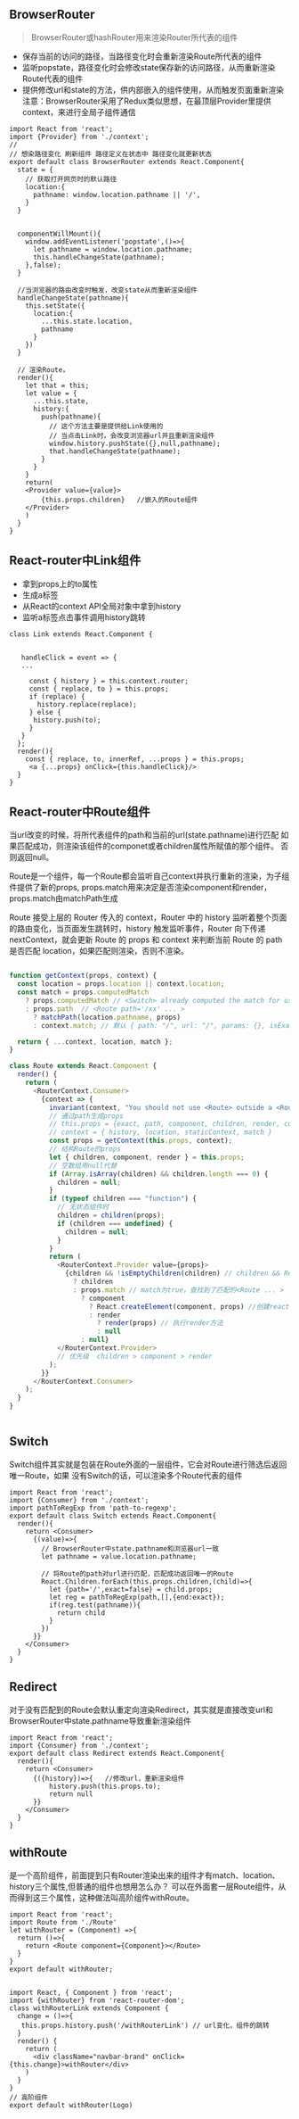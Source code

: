 ## BrowserRouter
>BrowserRouter或hashRouter用来渲染Router所代表的组件

- 保存当前的访问的路径，当路径变化时会重新渲染Route所代表的组件
- 监听popstate，路径变化时会修改state保存新的访问路径，从而重新渲染Route代表的组件
- 提供修改url和state的方法，供内部嵌入的组件使用，从而触发页面重新渲染
注意：BrowserRouter采用了Redux类似思想，在最顶层Provider里提供context，来进行全局子组件通信


```tsx
import React from 'react';
import {Provider} from './context';
// 
// 想染路径变化 刷新组件 路径定义在状态中 路径变化就更新状态
export default class BrowserRouter extends React.Component{
  state = {
    // 获取打开网页时的默认路径
    location:{
      pathname: window.location.pathname || '/',
    }
  }
  
  
  componentWillMount(){
    window.addEventListener('popstate',()=>{
      let pathname = window.location.pathname;
      this.handleChangeState(pathname);
    },false);
  }
  
  //当浏览器的路由改变时触发，改变state从而重新渲染组件
  handleChangeState(pathname){
    this.setState({
      location:{
        ...this.state.location,
        pathname
      }
    })
  }
  
  // 渲染Route，
  render(){ 
    let that = this;
    let value = {
      ...this.state,
      history:{
        push(pathname){
          // 这个方法主要是提供给Link使用的
          // 当点击Link时，会改变浏览器url并且重新渲染组件
          window.history.pushState({},null,pathname);
          that.handleChangeState(pathname);
        }
      }
    }
    return( 
    <Provider value={value}>
        {this.props.children}   //嵌入的Route组件
    </Provider>
    )
  }
}

```


## React-router中Link组件

- 拿到props上的to属性
- 生成a标签
- 从React的context API全局对象中拿到history
- 监听a标签点击事件调用history跳转

```tsx
class Link extends React.Component {

    
   handleClick = event => {
   ...

     const { history } = this.context.router;
     const { replace, to } = this.props;
     if (replace) {
       history.replace(replace);
     } else {
      history.push(to);
     }
   }
  };
  render(){
    const { replace, to, innerRef, ...props } = this.props;
     <a {...props} onClick={this.handleClick}/>
  }
}

```

## React-router中Route组件



当url改变的时候，将所代表组件的path和当前的url(state.pathname)进行匹配
如果匹配成功，则渲染该组件的componet或者children属性所赋值的那个组件。
否则返回null。

Route是一个组件，每一个Route都会监听自己context并执行重新的渲染，为子组件提供了新的props,  props.match用来决定是否渲染component和render，props.match由matchPath生成

Route 接受上层的 Router 传入的 context，Router 中的 history 监听着整个页面的路由变化，当页面发生跳转时，history 触发监听事件，Router 向下传递 nextContext，就会更新 Route 的 props 和 context 来判断当前 Route 的 path 是否匹配 location，如果匹配则渲染，否则不渲染。





```js

function getContext(props, context) {
  const location = props.location || context.location;
  const match = props.computedMatch
    ? props.computedMatch // <Switch> already computed the match for us
    : props.path  // <Route path='/xx' ... >
      ? matchPath(location.pathname, props)
      : context.match; // 默认 { path: "/", url: "/", params: {}, isExact: pathname === "/" }

  return { ...context, location, match };
}

class Route extends React.Component {
  render() {
    return (
      <RouterContext.Consumer>
        {context => {
          invariant(context, "You should not use <Route> outside a <Router>");
          // 通过path生成props
          // this.props = {exact, path, component, children, render, computedMatch, ...others }
          // context = { history, location, staticContext, match }
          const props = getContext(this.props, context);
          // 结构Route的props
          let { children, component, render } = this.props;
          // 空数组用null代替
          if (Array.isArray(children) && children.length === 0) {
            children = null;
          }
          if (typeof children === "function") {
            // 无状态组件时
            children = children(props);
            if (children === undefined) {
              children = null;
            }
          }
          return (
            <RouterContext.Provider value={props}>
              {children && !isEmptyChildren(children) // children && React.Children.count > 0
                ? children  
                : props.match // match为true，查找到了匹配的<Route ... >
                  ? component
                    ? React.createElement(component, props) //创建react组件，传递props{ ...context, location, match }
                    : render
                      ? render(props) // 执行render方法
                      : null
                  : null}
            </RouterContext.Provider>
            // 优先级  children > component > render
          );
        }}
      </RouterContext.Consumer>
    );
  }
}



```

## Switch

Switch组件其实就是包装在Route外面的一层组件，它会对Route进行筛选后返回唯一Route，如果 没有Switch的话，可以渲染多个Route代表的组件

```tsx
import React from 'react';
import {Consumer} from './context';
import pathToRegExp from 'path-to-regexp';
export default class Switch extends React.Component{
  render(){
    return <Consumer>
      {(value)=>{
        // BrowserRouter中state.pathname和浏览器url一致
        let pathname = value.location.pathname;
        
        // 将Route的path对url进行匹配，匹配成功返回唯一的Route
        React.Children.forEach(this.props.children,(child)=>{
          let {path='/',exact=false} = child.props;
          let reg = pathToRegExp(path,[],{end:exact});
          if(reg.test(pathname)){
            return child    
          }
        })
      }}
    </Consumer>
  }
}

```

## Redirect
对于没有匹配到的Route会默认重定向渲染Redirect，其实就是直接改变url和BrowserRouter中state.pathname导致重新渲染组件

```tsx
import React from 'react';
import {Consumer} from './context';
export default class Redirect extends React.Component{
  render(){
    return <Consumer>
      {({history})=>{   //修改url，重新渲染组件
          history.push(this.props.to);
          return null
      }}
    </Consumer>
  }
}
```

## withRoute

是一个高阶组件，前面提到只有Router渲染出来的组件才有match、location、history三个属性,但普通的组件也想用怎么办？
可以在外面套一层Route组件，从而得到这三个属性，这种做法叫高阶组件withRoute。
```tsx
import React from 'react';
import Route from './Route'
let withRouter = (Component) =>{
  return ()=>{
    return <Route component={Component}></Route>
  }
}
export default withRouter;


import React, { Component } from 'react';
import {withRouter} from 'react-router-dom';
class withRouterLink extends Component {
  change = ()=>{
   this.props.history.push('/withRouterLink') // url变化，组件的跳转
  }
  render() {
    return (
      <div className="navbar-brand" onClick={this.change}>withRouter</div>
    )
  }
}
// 高阶组件
export default withRouter(Logo)

```

## 